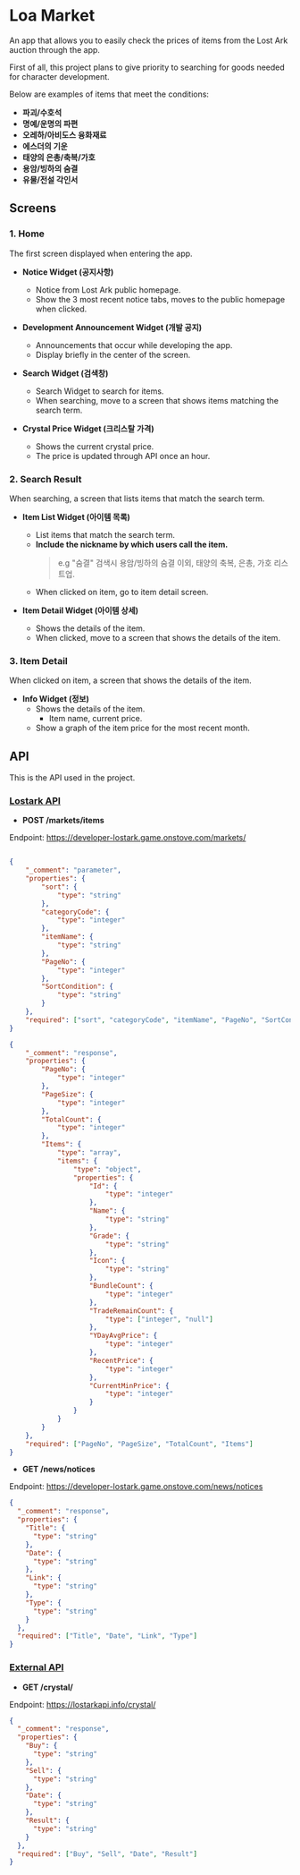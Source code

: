 # Loa Market

An app that allows you to easily check the prices of items from the Lost Ark auction through the app.

First of all, this project plans to give priority to searching for goods needed for character development.

Below are examples of items that meet the conditions:

- **파괴/수호석**
- **명예/운명의 파편**
- **오레하/아비도스 융화재료**
- **에스더의 기운**
- **태양의 은총/축복/가호**
- **용암/빙하의 숨결**
- **유물/전설 각인서**

## Screens

### 1. Home

The first screen displayed when entering the app.

- **Notice Widget (공지사항)**

  - Notice from Lost Ark public homepage.
  - Show the 3 most recent notice tabs, moves to the public homepage when clicked.

- **Development Announcement Widget (개발 공지)**

  - Announcements that occur while developing the app.
  - Display briefly in the center of the screen.

- **Search Widget (검색창)**

  - Search Widget to search for items.
  - When searching, move to a screen that shows items matching the search term.

- **Crystal Price Widget (크리스탈 가격)**
  - Shows the current crystal price.
  - The price is updated through API once an hour.

### 2. Search Result

When searching, a screen that lists items that match the search term.

- **Item List Widget (아이템 목록)**

  - List items that match the search term.
  - **Include the nickname by which users call the item.**
    > e.g "숨결" 검색시 용암/빙하의 숨결 이외, 태양의 축복, 은총, 가호 리스트업.
  - When clicked on item, go to item detail screen.

- **Item Detail Widget (아이템 상세)**
  - Shows the details of the item.
  - When clicked, move to a screen that shows the details of the item.

### 3. Item Detail

When clicked on item, a screen that shows the details of the item.

- **Info Widget (정보)**
  - Shows the details of the item.
    - Item name, current price.
  - Show a graph of the item price for the most recent month.

## API

This is the API used in the project.

### [Lostark API](https://developer-lostark.game.onstove.com/)

- **POST /markets/items**

Endpoint: https://developer-lostark.game.onstove.com/markets/

```json

{
    "_comment": "parameter",
    "properties": {
        "sort": {
            "type": "string"
        },
        "categoryCode": {
            "type": "integer"
        },
        "itemName": {
            "type": "string"
        },
        "PageNo": {
            "type": "integer"
        },
        "SortCondition": {
            "type": "string"
        }
    },
    "required": ["sort", "categoryCode", "itemName", "PageNo", "SortCondition"]
}

{
    "_comment": "response",
    "properties": {
        "PageNo": {
            "type": "integer"
        },
        "PageSize": {
            "type": "integer"
        },
        "TotalCount": {
            "type": "integer"
        },
        "Items": {
            "type": "array",
            "items": {
                "type": "object",
                "properties": {
                    "Id": {
                        "type": "integer"
                    },
                    "Name": {
                        "type": "string"
                    },
                    "Grade": {
                        "type": "string"
                    },
                    "Icon": {
                        "type": "string"
                    },
                    "BundleCount": {
                        "type": "integer"
                    },
                    "TradeRemainCount": {
                        "type": ["integer", "null"]
                    },
                    "YDayAvgPrice": {
                        "type": "integer"
                    },
                    "RecentPrice": {
                        "type": "integer"
                    },
                    "CurrentMinPrice": {
                        "type": "integer"
                    }
                }
            }
        }
    },
    "required": ["PageNo", "PageSize", "TotalCount", "Items"]
}
```

- **GET /news/notices**

Endpoint: https://developer-lostark.game.onstove.com/news/notices

```json
{
  "_comment": "response",
  "properties": {
    "Title": {
      "type": "string"
    },
    "Date": {
      "type": "string"
    },
    "Link": {
      "type": "string"
    },
    "Type": {
      "type": "string"
    }
  },
  "required": ["Title", "Date", "Link", "Type"]
}
```

### [External API](https://lostarkapi.info/docs#/)

- **GET /crystal/**

Endpoint: https://lostarkapi.info/crystal/

```json
{
  "_comment": "response",
  "properties": {
    "Buy": {
      "type": "string"
    },
    "Sell": {
      "type": "string"
    },
    "Date": {
      "type": "string"
    },
    "Result": {
      "type": "string"
    }
  },
  "required": ["Buy", "Sell", "Date", "Result"]
}
```
